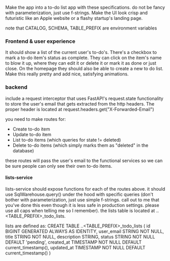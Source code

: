 Make the app into a to-do list app with these specifications.
do not be fancy with parameterization, just use f-strings.
Make the UI look crisp and futuristic like an Apple website or a flashy startup's landing page.

note that CATALOG, SCHEMA, TABLE_PREFIX are environment variables

### Frontend & user experience

It should show a list of the current user's to-do's. There's a checkbox to mark a to-do item's status as complete. They can click on the item's name to blow it up, where they can edit it or delete it or mark it as done or just close. On the homepage they should also be able to create a new to do list. Make this really pretty and add nice, satisfying animations.

### backend

include a request interceptor that uses FastAPI's request.state functionality to store the user's email that gets extracted from the http headers. The proper header is located at request.headers.get("X-Forwarded-Email")

you need to make routes for:

-   Create to-do item
-   Update to-do item
-   List to-do items (which queries for state != deleted)
-   Delete to-do items (which simply marks them as "deleted" in the database)

these routes will pass the user's email to the functional services so we can be sure people can only see their own to-do items.

#### lists-service

lists-service should expose functions for each of the routes above. it should use SqlWarehouse.query() under the hood with specific queries (don't bother with parameterization, just use simple f-strings. call out to me that you've done this even though it is less safe in production settings. please use all caps when telling me so I remember). the lists table is located at <CATALOG>.<SCHEMA>.<TABLE_PREFIX>\_todo_lists.

lists are defined as:
CREATE TABLE <CATALOG>.<SCHEMA>.<TABLE_PREFIX>\_todo_lists (
id BIGINT GENERATED ALWAYS AS IDENTITY,
user_email STRING NOT NULL,
title STRING NOT NULL,
description STRING,
status STRING NOT NULL DEFAULT 'pending',
created_at TIMESTAMP NOT NULL DEFAULT current_timestamp(),
updated_at TIMESTAMP NOT NULL DEFAULT current_timestamp()
)
